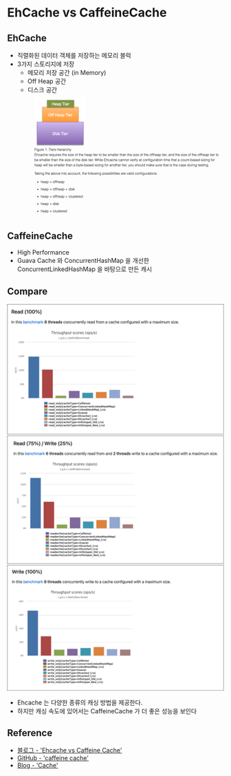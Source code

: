 # EhCache vs CaffeineCache

## EhCache
- 직렬화된 데이터 객체를 저장하는 메모리 블럭
- 3가지 스토리지에 저장
    - 메모리 저장 공간 (in Memory)
    - Off Heap 공간
    - 디스크 공간
![eh cache](../Image/EhCache.png)

## CaffeineCache
- High Performance
- Guava Cache 와 ConcurrentHashMap 을 개선한 ConcurrentLinkedHashMap 을 바탕으로 만든 캐시

## Compare
![Read](../Image/CacheRead.png)
![ReadWrite](../Image/CacheReadWrite.png)
![Write](../Image/CacheWrite.png)

- Ehcache 는 다양한 종류의 캐싱 방법을 제공한다.
- 하지만 캐싱 속도에 있어서는 CaffeineCache 가 더 좋은 성능을 보인다

## Reference
- [블로그 - 'Ehcache vs Caffeine Cache'](https://erjuer.tistory.com/127)
- [GitHub - 'caffeine cache'](https://github.com/ben-manes/caffeine)
- [Blog - 'Cache'](https://blog.devops.dev/easy-to-use-caffeine-cache-1-3db5861f6f39)